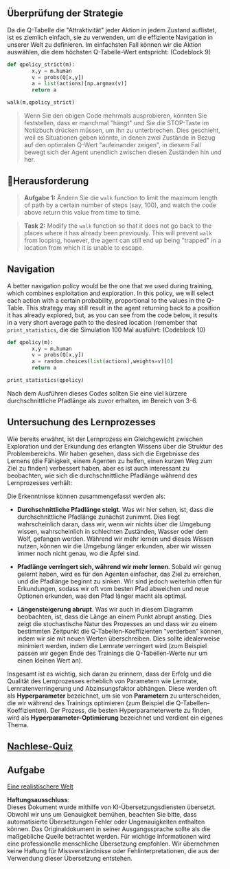 ## Überprüfung der Strategie

Da die Q-Tabelle die "Attraktivität" jeder Aktion in jedem Zustand auflistet, ist es ziemlich einfach, sie zu verwenden, um die effiziente Navigation in unserer Welt zu definieren. Im einfachsten Fall können wir die Aktion auswählen, die dem höchsten Q-Tabelle-Wert entspricht: (Codeblock 9)

```python
def qpolicy_strict(m):
        x,y = m.human
        v = probs(Q[x,y])
        a = list(actions)[np.argmax(v)]
        return a

walk(m,qpolicy_strict)
```

> Wenn Sie den obigen Code mehrmals ausprobieren, könnten Sie feststellen, dass er manchmal "hängt" und Sie die STOP-Taste im Notizbuch drücken müssen, um ihn zu unterbrechen. Dies geschieht, weil es Situationen geben könnte, in denen zwei Zustände in Bezug auf den optimalen Q-Wert "aufeinander zeigen", in diesem Fall bewegt sich der Agent unendlich zwischen diesen Zuständen hin und her.

## 🚀Herausforderung

> **Aufgabe 1:** Ändern Sie die `walk` function to limit the maximum length of path by a certain number of steps (say, 100), and watch the code above return this value from time to time.

> **Task 2:** Modify the `walk` function so that it does not go back to the places where it has already been previously. This will prevent `walk` from looping, however, the agent can still end up being "trapped" in a location from which it is unable to escape.

## Navigation

A better navigation policy would be the one that we used during training, which combines exploitation and exploration. In this policy, we will select each action with a certain probability, proportional to the values in the Q-Table. This strategy may still result in the agent returning back to a position it has already explored, but, as you can see from the code below, it results in a very short average path to the desired location (remember that `print_statistics`, die die Simulation 100 Mal ausführt: (Codeblock 10)

```python
def qpolicy(m):
        x,y = m.human
        v = probs(Q[x,y])
        a = random.choices(list(actions),weights=v)[0]
        return a

print_statistics(qpolicy)
```

Nach dem Ausführen dieses Codes sollten Sie eine viel kürzere durchschnittliche Pfadlänge als zuvor erhalten, im Bereich von 3-6.

## Untersuchung des Lernprozesses

Wie bereits erwähnt, ist der Lernprozess ein Gleichgewicht zwischen Exploration und der Erkundung des erlangten Wissens über die Struktur des Problembereichs. Wir haben gesehen, dass sich die Ergebnisse des Lernens (die Fähigkeit, einem Agenten zu helfen, einen kurzen Weg zum Ziel zu finden) verbessert haben, aber es ist auch interessant zu beobachten, wie sich die durchschnittliche Pfadlänge während des Lernprozesses verhält:

Die Erkenntnisse können zusammengefasst werden als:

- **Durchschnittliche Pfadlänge steigt**. Was wir hier sehen, ist, dass die durchschnittliche Pfadlänge zunächst zunimmt. Dies liegt wahrscheinlich daran, dass wir, wenn wir nichts über die Umgebung wissen, wahrscheinlich in schlechten Zuständen, Wasser oder dem Wolf, gefangen werden. Während wir mehr lernen und dieses Wissen nutzen, können wir die Umgebung länger erkunden, aber wir wissen immer noch nicht genau, wo die Äpfel sind.

- **Pfadlänge verringert sich, während wir mehr lernen**. Sobald wir genug gelernt haben, wird es für den Agenten einfacher, das Ziel zu erreichen, und die Pfadlänge beginnt zu sinken. Wir sind jedoch weiterhin offen für Erkundungen, sodass wir oft vom besten Pfad abweichen und neue Optionen erkunden, was den Pfad länger macht als optimal.

- **Längensteigerung abrupt**. Was wir auch in diesem Diagramm beobachten, ist, dass die Länge an einem Punkt abrupt anstieg. Dies zeigt die stochastische Natur des Prozesses an und dass wir zu einem bestimmten Zeitpunkt die Q-Tabellen-Koeffizienten "verderben" können, indem wir sie mit neuen Werten überschreiben. Dies sollte idealerweise minimiert werden, indem die Lernrate verringert wird (zum Beispiel passen wir gegen Ende des Trainings die Q-Tabellen-Werte nur um einen kleinen Wert an).

Insgesamt ist es wichtig, sich daran zu erinnern, dass der Erfolg und die Qualität des Lernprozesses erheblich von Parametern wie Lernrate, Lernratenverringerung und Abzinsungsfaktor abhängen. Diese werden oft als **Hyperparameter** bezeichnet, um sie von **Parametern** zu unterscheiden, die wir während des Trainings optimieren (zum Beispiel die Q-Tabellen-Koeffizienten). Der Prozess, die besten Hyperparameterwerte zu finden, wird als **Hyperparameter-Optimierung** bezeichnet und verdient ein eigenes Thema.

## [Nachlese-Quiz](https://gray-sand-07a10f403.1.azurestaticapps.net/quiz/46/)

## Aufgabe 
[Eine realistischere Welt](assignment.md)

**Haftungsausschluss**:  
Dieses Dokument wurde mithilfe von KI-Übersetzungsdiensten übersetzt. Obwohl wir uns um Genauigkeit bemühen, beachten Sie bitte, dass automatisierte Übersetzungen Fehler oder Ungenauigkeiten enthalten können. Das Originaldokument in seiner Ausgangssprache sollte als die maßgebliche Quelle betrachtet werden. Für wichtige Informationen wird eine professionelle menschliche Übersetzung empfohlen. Wir übernehmen keine Haftung für Missverständnisse oder Fehlinterpretationen, die aus der Verwendung dieser Übersetzung entstehen.